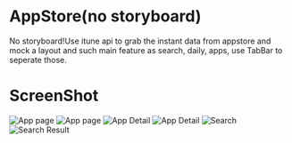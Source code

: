 # AppStore(no storyboard)
No storyboard!Use itune api to grab the instant data from appstore and mock a layout and such main feature as search, daily, 
apps, use TabBar to seperate those. 

# ScreenShot
![App page](https://github.com/RobinHe0212/AppStore/blob/master/AppStore/Assets.xcassets/1.jpeg)
![App page](https://github.com/RobinHe0212/AppStore/blob/master/AppStore/Assets.xcassets/2.jpeg)
![App Detail](https://github.com/RobinHe0212/AppStore/blob/master/AppStore/Assets.xcassets/3.jpeg)
![App Detail](https://github.com/RobinHe0212/AppStore/blob/master/AppStore/Assets.xcassets/4.jpeg)
![Search](https://github.com/RobinHe0212/AppStore/blob/master/AppStore/Assets.xcassets/5.jpeg)
![Search Result](https://github.com/RobinHe0212/AppStore/blob/master/AppStore/Assets.xcassets/6.jpeg)
